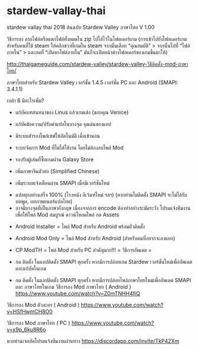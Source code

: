 # stardew-vallay-thai
stardew vallay thai 2018
ต้นฉบับ Stardew Valley ภาษาไทย V 1.00

วิธีการลง
ลากไฟล์หรือแตกไฟล์ทั้งหมดใน zip ไปใส่ไว้ในโฟลเดอร์เกม (การเข้าไปยังโฟลเดอร์เกม สำหรับคนที่ใช้ steam ให้คลิกขวาที่เกมใน steam จากนั้นเลือก “คุณสมบัติ” > จากนั้นไปที่ “ไฟล์ภายใน” > และกดที่ “เปิดหาไฟล์ภายใน” มันก็จะเปิดหน้าต่างโฟลเดอร์ของเกมขึ้นมาให้)

http://thaigameguide.com/stardew-valley/stardew-valley-วิธีติดตั้ง-mod-ภาษาไทย/


ภาษาไทยสำหรับ Stardew Valley เวอร์ชั่น 1.4.5
เวอร์ชั่น PC และ Android (SMAPI: 3.4.1.1)

เบต้า 6 มีอะไรเพิ่ม?

- แก้บัคบทสนทนาของ Linus แล้วเกมเด้ง (ขอบคุณ Venice)
- แก้บัคข้อความ/ปรับคำแปลในบางจุด
จุดเด่นของแอป

- มีระบบสำรองไพล์เซฟให้อัตโนมัติ เมื่อเข้านอน
- ระบบจัดการ Mod ที่ไม่ได้ใช้งาน โดยไม่ต้องลบไพล์ Mod 
- รองรับผู้เล่นที่ซื้อเกมผ่าน Galaxy Store
- เพิ่มภาษาจีนตัวย่อ (Simplified Chinese)
- เพิ่มระบบแจ้งเตือนผ่าน SMAPI เมื่อมีเวอร์ชั่นใหม่
* แปลทุกอย่างเสร็จ 100% (โรงหนัง อีเว้นท์ใหม่ ฯลฯ)
(หากท่านไม่ติดตั้ง SMAPI จะไม่ได้รับบทพูด, บทภาพยนตร์แปลไทย)
* อาจมีบางจุดที่เป็นภาษาอังกฤษ เนื่องจากการ encode ต้องทำอย่างระมัดระวัง โปรดแจ้งทีมงานเพื่อให้ไพล์ Mod สมบูรณ์
ดาวน์โหลดไพล์ กด Assets

- Android Installer = ไพล์ Mod สำหรับ Android พร้อมตัวติดตั้ง
- Android Mod Only = ไพล์ Mod สำหรับ Android (สำหรับคนที่อยากจะลงแยก)
- CP ModTH = ไพล์ Mod สำหรับ PC
สำคัญมาก!!! = วิธีการอัพเดต =

- กด ติดตั้ง ในแอปติดตั้ง SMAPI ทุกครั้ง หากมีการปล่อยเกม Stardew เวอร์ชั่นใหม่เพื่ออัพเดตและแก้บัคในเกม
- กด ติดตั้ง ในแอปติดตั้ง SMAPI ทุกครั้ง หากมีการปล่อยไพล์ภาษาไทยใหม่เพื่ออัพเดต SMAPI และ ภาษาไทยในเกม
วิธีการลง Mod ภาษาไทย ( Android )
https://www.youtube.com/watch?v=Z0mTNHH4fiQ

วิธีการลง Mod ตัวละคร ( Android )
https://www.youtube.com/watch?v=HSfHwmCH8O0

วิธีการลง Mod ภาษาไทย ( PC )
https://www.youtube.com/watch?v=x9p_6ku8R6o

หากท่านเจอบัคโปรดแจ้งทีมงานผ่านทาง
https://discordapp.com/invite/TkP42Xm
